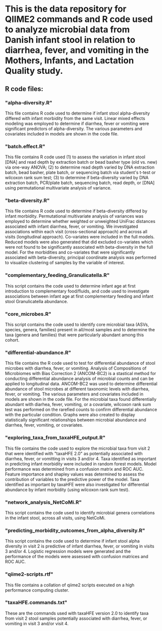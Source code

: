 # This is the data repository for QIIME2 commands and R code used to analyze microbial data from Danish infant stool in relation to diarrhea, fever, and vomiting in the Mothers, Infants, and Lactation Quality study. 

## R code files:
### "alpha-diversity.R"
This file contains R code used to determine if infant stool alpha-diversity differed with infant morbidity from the same visit. Linear mixed effects modeling was employed to determine if diarrhea, fever or vomiting were significant predictors of alpha-diversity. The various parameters and covariates included in models are shown in the code file. 

### "batch.effect.R"
This file contains R code used (1) to assess the variation in infant stool [DNA] and read depth by extraction batch or bead basher type (old vs. new) via one-way ANOVA; (2) to determine read depth varied by DNA extraction batch, bead basher, plate batch, or sequencing batch via student's t-test or wilcoxon rank sum test; (3) to determine if beta-diversity varied by DNA extraction batch, PCR/plate batch, sequencing batch, read depth, or [DNA] using permutational multivariate analysis of variance.

### "beta-diversity.R"
This file contains R code used to determine if beta-diversity differed by infant morbidity. Permutational multivariate analysis of variances was employed to determine whether weighted or unweighted UniFrac distances associated with infant diarrhea, fever, or vomiting. We investigated associations within each visit (cross-sectional approach) and across all visits (longitudinal approach). Co-variates were included in the full models. Reduced models were also generated that did excluded co-variates which were not found to be significantly associated with beta-diversity in the full model. For the morbidities and co-variates that were significantly associated with beta-diversity, principal coordinate analysis was performed to visualize clustering of samples by the variable of interest.

### "complementary_feeding_Granulicatella.R"
This script contains the code used to determine infant age at first introduction to complementary food/fluids, and code used to investigate associations between infant age at first complementary feeding and infant stool Granulicatella abundance. 

### "core_microbes.R"
This script contains the code used to identify core microbial taxa (ASVs, species, genera, families) present in all/most samples and to determine the taxa (genera and families) that were particularly abundant among this cohort. 

### "differential-abundance.R"
This file contains the R code used to test for differential abundance of stool microbes with diarrhea, fever, or vomiting. Analysis of Compositions of Microbiomes with Bias Correction 2 (ANCOM-BC2) is a stastical method for conducting differential abundance analysis of microbial counts and can be applied to longitudinal data. ANCOM-BC2 was used to determine differential abundance of stool microbes at different taxonomic levels with diarrhea, fever, or vomiting. The various parameters and covariates included in models are shown in the code file. For the microbial taxa found differentially abundant with diarhea, fever, vomiting, or a covariate, wilcoxon rank sum test was performed on the rarefied counts to confirm differential abundance with the particular condition. Graphs were also created to display statistically significant relationships between microbial abundance and diarrhea, fever, vomiting, or covariates.

### "exploring_taxa_from_taxaHFE_output.R"
This file contains the code used to explore the microbial taxa from visit 2 that were identified with "taxaHFE 2.0" as potentially associated with diarrhea, fever, or vomitting in visits 3 and/or 4. Taxa identified as important in predicting infant morbidity were included in random forest models. Model performance was determined from a confusion matrix and ROC AUC. Feature importance and shapley values was determined to assess the contribution of variables to the predictive power of the model. Taxa identified as important by taxaHFE were also investigated for differential abundance by infant morbidity (using wilcoxon rank sum test).  

### "network_analysis_NetCoMi.R"
This script contains the code used to identify microbial genera correlations in the infant stool, across all visits, using NetCoMi. 

### "predicting_morbidity_outcomes_from_alpha_diversity.R"
This script contains the code used to determine if infant stool alpha diversity in visit 2 is predictive of infant diarrhea, fever, or vomiting in visits 3 and/or 4. Logistic regression models were generated and the performance of the models were assessed with confusion matrices and ROC AUC.  

### "qiime2-scripts.rtf"
This file contains a collation of qiime2 scripts executed on a high performance computing cluster. 

### "taxaHFE.commands.txt"
These are the commands used with taxaHFE version 2.0 to identify taxa from visit 2 stool samples potentially associated with diarrhea, fever, or vomiting in visit 3 and/or visit 4.
 
